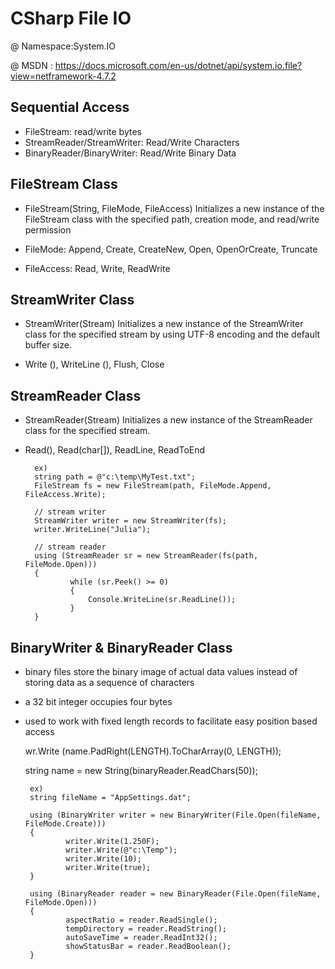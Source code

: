 # CSharp File IO 

@ Namespace:System.IO 

@ MSDN : https://docs.microsoft.com/en-us/dotnet/api/system.io.file?view=netframework-4.7.2

Sequential Access 
--------------

- FileStream: read/write bytes
- StreamReader/StreamWriter: Read/Write Characters
- BinaryReader/BinaryWriter: Read/Write Binary Data


FileStream Class
------------------------------------

- FileStream(String, FileMode, FileAccess) 
        Initializes a new instance of the FileStream class with the specified path, creation mode, and read/write permission
        
- FileMode: Append, Create, CreateNew, Open, OpenOrCreate, Truncate

- FileAccess: Read, Write, ReadWrite

        
StreamWriter Class 
------------------------------------

- StreamWriter(Stream) 
        Initializes a new instance of the StreamWriter class for the specified stream by using UTF-8 encoding and the default buffer size.
        
- Write (<all intrinsic types>), WriteLine (<all intrinsic types>), Flush, Close
        
        
StreamReader Class 
------------------------------------

- StreamReader(Stream) 
        Initializes a new instance of the StreamReader class for the specified stream.
  
- Read(), Read(char[]), ReadLine, ReadToEnd

        ex)
        string path = @"c:\temp\MyTest.txt";
        FileStream fs = new FileStream(path, FileMode.Append, FileAccess.Write);
        
        // stream writer
        StreamWriter writer = new StreamWriter(fs);
        writer.WriteLine("Julia");
        
        // stream reader
        using (StreamReader sr = new StreamReader(fs(path, FileMode.Open)))
        {
                while (sr.Peek() >= 0)
                {
                    Console.WriteLine(sr.ReadLine());
                }
        }

BinaryWriter & BinaryReader Class 
--------------------

- binary files store the binary image of actual data values instead of storing data as a sequence of characters

-  a 32 bit integer occupies four bytes 

-  used to work with fixed length records to facilitate easy position based access

   wr.Write (name.PadRight(LENGTH).ToCharArray(0, LENGTH)); 

   string name = new String(binaryReader.ReadChars(50));




        ex) 
        string fileName = "AppSettings.dat";

        using (BinaryWriter writer = new BinaryWriter(File.Open(fileName, FileMode.Create)))
        {
                writer.Write(1.250F);
                writer.Write(@"c:\Temp");
                writer.Write(10);
                writer.Write(true);
        }

        using (BinaryReader reader = new BinaryReader(File.Open(fileName, FileMode.Open)))
        {
                aspectRatio = reader.ReadSingle();
                tempDirectory = reader.ReadString();
                autoSaveTime = reader.ReadInt32();
                showStatusBar = reader.ReadBoolean();
        }
